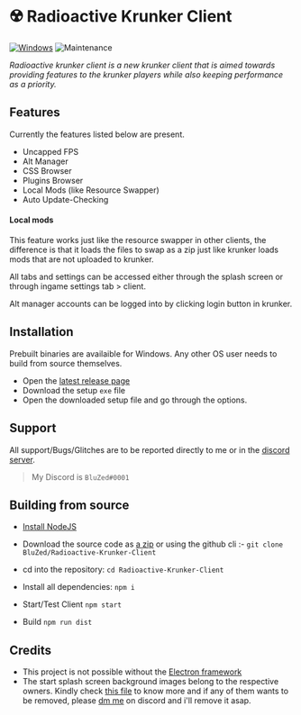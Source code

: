 # ☢️ Radioactive Krunker Client
 [![Windows](https://svgshare.com/i/ZhY.svg)](https://svgshare.com/i/ZhY.svg)  ![Maintenance](https://img.shields.io/badge/Maintained%3F-yes-green.svg)

_Radioactive krunker client is a new krunker client that is aimed towards providing features to the krunker players while also keeping performance as a priority._

## Features
Currently the features listed below are present.
- Uncapped FPS
- Alt Manager
- CSS Browser
- Plugins Browser
 - Local Mods (like Resource Swapper)
- Auto Update-Checking

#### Local mods
This feature works just like the resource swapper in other clients, the difference is that it loads the files to swap as a zip just like krunker loads mods that are not uploaded to krunker.

All tabs and settings can be accessed either through the splash screen or through ingame settings tab > client. 

Alt manager accounts can be logged into by clicking login button in krunker.

## Installation
Prebuilt binaries are availaible for Windows. Any other OS user needs to build from source themselves.
- Open the [latest release page](https://github.com/BluZed/Radioactive-Krunker-Client/releases/latest)
- Download the setup `exe` file
- Open the downloaded setup file and go through the options.
## Support
All support/Bugs/Glitches are to be reported directly to me or in the [discord server](https://discord.gg/9fN49nTnfs).
> My Discord is `BluZed#0001`
## Building from source
- [Install NodeJS](https://nodejs.org/en)

- Download the source code as [a zip](https://github.com/BluZed/Radioactive-Krunker-Client/archive/refs/heads/main.zip) or using the github cli :-
`git clone BluZed/Radioactive-Krunker-Client`

- cd into the repository:
`cd Radioactive-Krunker-Client`

- Install all dependencies:
`npm i`

- Start/Test Client
`npm start`

- Build
`npm run dist`

## Credits
- This project is not possible without the [Electron framework](https://www.electronjs.org/)
- The start splash screen background images belong to the respective owners. Kindly check [this file]() to know more and if any of them wants to be removed, please [dm me](https://discord.gg/9fN49nTnfs) on discord and i'll remove it asap.

